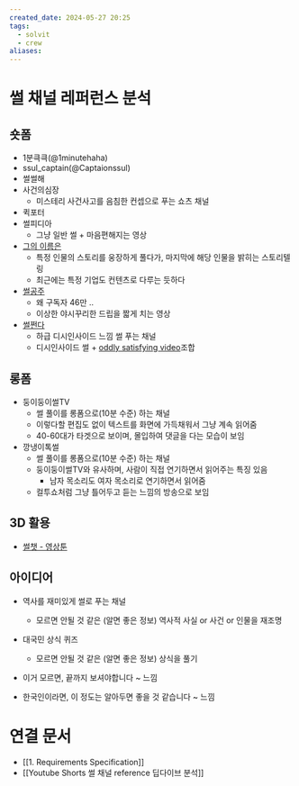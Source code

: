 ```yaml
---
created_date: 2024-05-27 20:25
tags:
  - solvit
  - crew
aliases:
---
```

# 썰 채널 레퍼런스 분석
## 숏폼
- 1분큭큭(@1minutehaha)
- ssul_captain(@Captaionssul)
- 썰썰해
- 사건의심장
	- 미스테리 사건사고를 음침한 컨셉으로 푸는 쇼츠 채널
- 퀵포터
- 썰피디아
	- 그냥 일반 썰 + 마음편해지는 영상
- [그의 이름은](https://www.youtube.com/@_his_name/shorts)
	- 특정 인물의 스토리를 웅장하게 풀다가, 마지막에 해당 인물을 밝히는 스토리텔링
	- 최근에는 특정 기업도 컨텐츠로 다루는 듯하다
- [썰공주](https://www.youtube.com/@StoryPrincess)
	- 왜 구독자 46만 ..
	- 이상한 야시꾸리한 드립을 짧게 치는 영상
- [썰쩐다](https://www.youtube.com/@ssulgoat)
	- 하급 디시인사이드 느낌 썰 푸는 채널
	- 디시인사이드 썰 + [oddly satisfying video](https://www.youtube.com/results?search_query=oddly+satisfying+video)조합

## 롱폼
- 둥이둥이썰TV
	- 썰 풀이를 롱폼으로(10분 수준) 하는 채널
	- 이렇다할 편집도 없이 텍스트를 화면에 가득채워서 그냥 계속 읽어줌
	- 40-60대가 타겟으로 보이며, 몰입하여 댓글을 다는 모습이 보임
- 깡냉이톡썰
	- 썰 풀이를 롱폼으로(10분 수준) 하는 채널
	- 둥이둥이썰TV와 유사하며, 사람이 직접 연기하면서 읽어주는 특징 있음
		- 남자 목소리도 여자 목소리로 연기하면서 읽어줌
	- 컬투쇼처럼 그냥 틀어두고 듣는 느낌의 방송으로 보임

## 3D 활용
- [썰챗 - 영상툰](https://www.youtube.com/watch?v=ooM2Q1YG2qs)


## 아이디어
- 역사를 재미있게 썰로 푸는 채널
	- 모르면 안될 것 같은 (알면 좋은 정보) 역사적 사실 or 사건 or 인물을 재조명
- 대국민 상식 퀴즈
	- 모르면 안될 것 같은 (알면 좋은 정보) 상식을 풀기

- 이거 모르면, 끝까지 보셔야합니다 ~ 느낌
- 한국인이라면, 이 정도는 알아두면 좋을 것 같습니다 ~ 느낌


# 연결 문서
- [[1. Requirements Specification]]
- [[Youtube Shorts 썰 채널 reference 딥다이브 분석]]